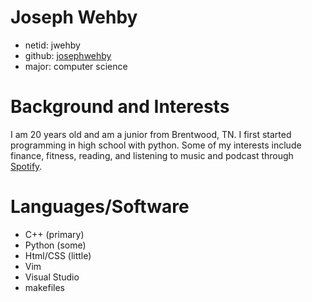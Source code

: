 # Joseph Wehby
- netid: jwehby
- github: [josephwehby](https://github.com/josephwehby)
- major: computer science
# Background and Interests
I am 20 years old and am a junior from Brentwood, TN. I first started programming in high school with python. Some of my interests include finance, fitness, reading, and listening to music and podcast through [Spotify](https://open.spotify.com/).
# Languages/Software
- C++ (primary)
- Python (some)
- Html/CSS (little)
- Vim
- Visual Studio
- makefiles 

